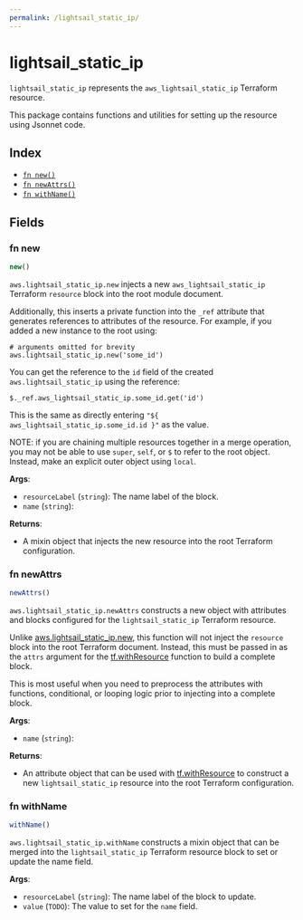 ```yaml
---
permalink: /lightsail_static_ip/
---
```


# lightsail_static_ip

`lightsail_static_ip` represents the `aws_lightsail_static_ip` Terraform resource.



This package contains functions and utilities for setting up the resource using Jsonnet code.


## Index

* [`fn new()`](#fn-new)
* [`fn newAttrs()`](#fn-newattrs)
* [`fn withName()`](#fn-withname)

## Fields

### fn new

```ts
new()
```


`aws.lightsail_static_ip.new` injects a new `aws_lightsail_static_ip` Terraform `resource`
block into the root module document.

Additionally, this inserts a private function into the `_ref` attribute that generates references to attributes of the
resource. For example, if you added a new instance to the root using:

    # arguments omitted for brevity
    aws.lightsail_static_ip.new('some_id')

You can get the reference to the `id` field of the created `aws.lightsail_static_ip` using the reference:

    $._ref.aws_lightsail_static_ip.some_id.get('id')

This is the same as directly entering `"${ aws_lightsail_static_ip.some_id.id }"` as the value.

NOTE: if you are chaining multiple resources together in a merge operation, you may not be able to use `super`, `self`,
or `$` to refer to the root object. Instead, make an explicit outer object using `local`.

**Args**:
  - `resourceLabel` (`string`): The name label of the block.
  - `name` (`string`): 

**Returns**:
- A mixin object that injects the new resource into the root Terraform configuration.


### fn newAttrs

```ts
newAttrs()
```


`aws.lightsail_static_ip.newAttrs` constructs a new object with attributes and blocks configured for the `lightsail_static_ip`
Terraform resource.

Unlike [aws.lightsail_static_ip.new](#fn-lightsailstaticipnew), this function will not inject the `resource`
block into the root Terraform document. Instead, this must be passed in as the `attrs` argument for the
[tf.withResource](https://github.com/tf-libsonnet/core/tree/main/docs#fn-withresource) function to build a complete block.

This is most useful when you need to preprocess the attributes with functions, conditional, or looping logic prior to
injecting into a complete block.

**Args**:
  - `name` (`string`): 

**Returns**:
  - An attribute object that can be used with [tf.withResource](https://github.com/tf-libsonnet/core/tree/main/docs#fn-withresource) to construct a new `lightsail_static_ip` resource into the root Terraform configuration.


### fn withName

```ts
withName()
```

`aws.lightsail_static_ip.withName` constructs a mixin object that can be merged into the `lightsail_static_ip`
Terraform resource block to set or update the name field.



**Args**:
  - `resourceLabel` (`string`): The name label of the block to update.
  - `value` (`TODO`): The value to set for the `name` field.
